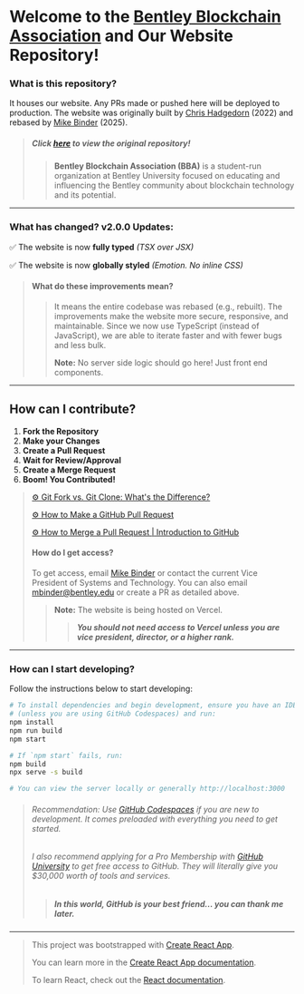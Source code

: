 # Welcome to the [Bentley Blockchain Association](https://www.bentleyblockchain.com) and Our Website Repository!

### What is this repository?
It houses our website. Any PRs made or pushed here will be deployed to production. The  website was originally built by [Chris Hadgedorn](https://github.com/ChrisHagedorn) (2022) and rebased by [Mike Binder](https://github.com/mbrepos) (2025).
> ##### **Click [here](https://github.com/ChrisHagedorn/BentleyBlockchain-Website) to view the original repository!**
> > **Bentley Blockchain Association (BBA)** is a student-run organization at Bentley University focused on educating and influencing the Bentley community about blockchain technology and its potential.
---
### What has changed? v2.0.0 Updates:
✅ The website is now **fully typed** *(TSX over JSX)*

✅ The website is now **globally styled** *(Emotion. No inline CSS)*

> #### **What do these improvements mean?**
>> It means the entire codebase was rebased (e.g., rebuilt). The improvements make the website more secure, responsive, and maintainable. Since we now use TypeScript (instead of JavaScript), we are able to iterate faster and with fewer bugs and less bulk.
>>
>> **Note:** No server side logic should go here! Just front end components.
---
## How can I contribute?

1. **Fork the Repository**
2. **Make your Changes**
3. **Create a Pull Request**
4. **Wait for Review/Approval**
5. **Create a Merge Request**
6. **Boom! You Contributed!**

> [⚙ Git Fork vs. Git Clone: What's the Difference?](https://www.youtube.com/watch?v=6YQxkxw8nhE)
>
> [⚙ How to Make a GitHub Pull Request](https://www.youtube.com/watch?v=nCKdihvneS0)
>
> [⚙ How to Merge a Pull Request | Introduction to GitHub](https://www.youtube.com/watch?v=FDXSgyDGmho)
>
> #### **How do I get access?**
> To get access, email [Mike Binder](https://github.com/mbrepos) or contact the current Vice President of Systems and Technology. You can also email [mbinder@bentley.edu](mailto:mbinder@bentley.edu) or create a PR as detailed above.
>> **Note:** The website is being hosted on Vercel. 
>>
>>> ***You should not need access to Vercel unless you are vice president, director, or a higher rank.***
---
### How can I start developing?

Follow the instructions below to start developing:
```bash
# To install dependencies and begin development, ensure you have an IDE installed 
# (unless you are using GitHub Codespaces) and run:
npm install
npm run build
npm start

# If `npm start` fails, run:
npm build 
npx serve -s build

# You can view the server locally or generally http://localhost:3000

```
> ###### Recommendation: Use [GitHub Codespaces](https://github.com/features/codespaces) if you are new to development. It comes preloaded with everything you need to get started.
>
> ###### I also recommend applying for a Pro Membership with [GitHub University](https://education.github.com/pack) to get free access to GitHub. They will literally give you $30,000 worth of tools and services. 
> 
>> ##### ***In this world, GitHub is your best friend... you can thank me later.***
---

> This project was bootstrapped with [Create React App](https://github.com/facebook/create-react-app).
>
> You can learn more in the [Create React App documentation](https://facebook.github.io/create-react-app/docs/getting-started).
>
> To learn React, check out the [React documentation](https://reactjs.org/).